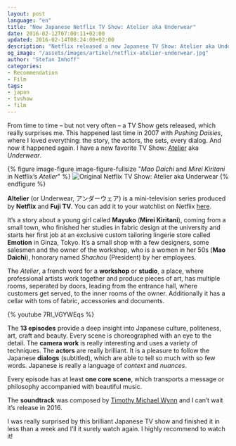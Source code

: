 ```yaml
---
layout: post
language: "en"
title: "New Japanese Netflix TV Show: Atelier aka Underwear"
date: 2016-02-12T07:00:11+02:00
updated: 2016-02-14T08:24:00+02:00
description: "Netflix released a new Japanese TV Show: Atelier aka Underwear. I highly recommend this brilliant work about a young girl starting in an exclusive custom tailoring lingerie store in Toyko."
og_image: "/assets/images/artikel/netflix-atelier-underwear.jpg"
author: "Stefan Imhoff"
categories:
- Recommendation
- Film
tags:
- japan
- tvshow
- film
---
```


From time to time – but not very often – a TV Show gets released, which really surprises me. This happened last time in 2007 with *Pushing Daisies*, where I loved everything: the story, the actors, the sets, every dialog. And now it happened again. I have a new favorite TV Show: [Atelier](http://www.imdb.com/title/tt4790548/) aka *Underwear*.

{% figure image-figure image-figure-fullsize "<em>Mao Daichi</em> and <em>Mirei Kiritani</em>	in Netflix’s <cite>Atelier</cite>" %}
<img src="{{ site.url }}/assets/images/artikel/netflix-atelier-underwear.jpg" alt="Original Netflix TV Show: Atelier aka Underwear">
{% endfigure %}

**Altelier** (or Underwear, <span lang="ja">アンダーウェア</span>) is a mini-television series produced by **Netflix** and **Fuji TV**. You can add it to your watchlist on Netflix [here](http://www.netflix.com/title/80067618).

It’s a story about a young girl called **Mayuko** (**Mirei Kiritani**), coming from a small town, who finished her studies in fabric design at the university and starts her first job at an exclusive custom tailoring lingerie store called **Emotion** in Ginza, Tokyo. It’s a small shop with a few designers, some salesmen and the owner of the workshop, who is a women in her 50s (**Mao Daichi**), honorary named *Shachou* (President) by her employees.

The *Atelier*, a french word for a **workshop** or **studio**, a place, where professional artists work together and produce pieces of art, has multiple rooms, seperated by doors, leading from the entrance hall, where customers get served, to the inner rooms of the owner. Additionally it has a cellar with tons of fabric, accessories and documents.

{% youtube 7Rl_VGYWEqs %}

The **13 episodes** provide a deep insight into Japanese culture, politeness, art, craft and beauty. Every scene is choreographed with an eye to the detail. The **camera work** is really interesting and uses a variety of techniques. The **actors** are really brilliant. It is a pleasure to follow the Japanese **dialogs** (subtitled), which are able to tell so much with so few words. Japanese is really a language of *context* and *nuances*.

Every episode has at least **one core scene**, which transports a message or philosophy accompanied with beautiful music.

The **soundtrack** was composed by [Timothy Michael Wynn](http://timwynn.net/) and I can’t wait it’s release in 2016.

I was really surprised by this brilliant Japanese TV show and finished it in less than a week and I’ll it surely watch again. I highly recommend to watch it!
